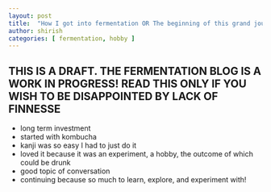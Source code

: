 ```yaml
---
layout: post
title:  "How I got into fermentation OR The beginning of this grand journey"
author: shirish
categories: [ fermentation, hobby ]
---
```


## THIS IS A DRAFT. THE FERMENTATION BLOG IS A WORK IN PROGRESS! READ THIS ONLY IF YOU WISH TO BE DISAPPOINTED BY LACK OF FINNESSE

* long term investment
* started with kombucha
* kanji was so easy I had to just do it
* loved it because it was an experiment, a hobby, the outcome of which could be drunk
* good topic of conversation
* continuing because so much to learn, explore, and experiment with!